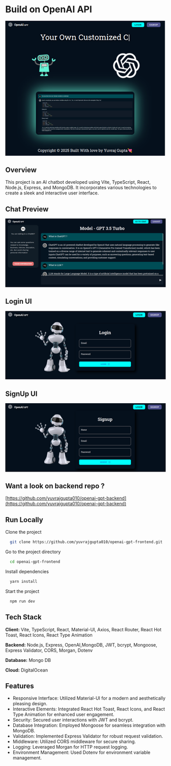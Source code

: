 # Build on OpenAI API

![home-ui.png](https://github.com/yuvrajgupta010/openai-gpt-frontend/blob/main/public/screenshots/home-ui.png?raw=true)

## Overview
This project is an AI chatbot developed using Vite, TypeScript, React, Node.js, Express, and MongoDB. It incorporates various technologies to create a sleek and interactive user interface.

## Chat Preview
  
![prompt.png](https://github.com/yuvrajgupta010/openai-gpt-frontend/blob/main/public/screenshots/promts.png?raw=true)

## Login UI
  
![login-ui.png](https://github.com/yuvrajgupta010/openai-gpt-frontend/blob/main/public/screenshots/login-ui.png?raw=true)

## SignUp UI
  
![signup-ui.png](https://github.com/yuvrajgupta010/openai-gpt-frontend/blob/main/public/screenshots/signup-ui.png?raw=true)

<!-- Add more screenshots and captions as needed -->

## Want a look on backend repo ?

[https://github.com/yuvrajgupta010/openai-gpt-backend](https://github.com/yuvrajgupta010/openai-gpt-backend)

## Run Locally

Clone the project

```bash
  git clone https://github.com/yuvrajgupta010/openai-gpt-frontend.git
```

Go to the project directory

```bash
  cd openai-gpt-frontend
```

Install dependencies

```bash
  yarn install
```

Start the project

```bash
  npm run dev
```

## Tech Stack

**Client:** Vite, TypeScript, React, Material-UI, Axios, React Router, React Hot Toast, React Icons, React Type Animation

**Backend:** Node.js, Express, OpenAI,MongoDB, JWT, bcrypt, Mongoose, Express Validator, CORS, Morgan, Dotenv

**Database:** Mongo DB

**Cloud:** DigitalOcean

## Features
- Responsive Interface: Utilized Material-UI for a modern and aesthetically pleasing design.
- Interactive Elements: Integrated React Hot Toast, React Icons, and React Type Animation for enhanced user engagement.
- Security: Secured user interactions with JWT and bcrypt.
- Database Integration: Employed Mongoose for seamless integration with MongoDB.
- Validation: Implemented Express Validator for robust request validation.
- Middleware: Utilized CORS middleware for secure sharing.
- Logging: Leveraged Morgan for HTTP request logging.
- Environment Management: Used Dotenv for environment variable management.
